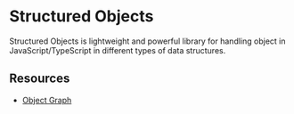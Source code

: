 # Structured Objects

Structured Objects is lightweight and powerful library for handling object in JavaScript/TypeScript in different types of data structures.

## Resources

- [Object Graph](./docs/object-graph.doc.md)
